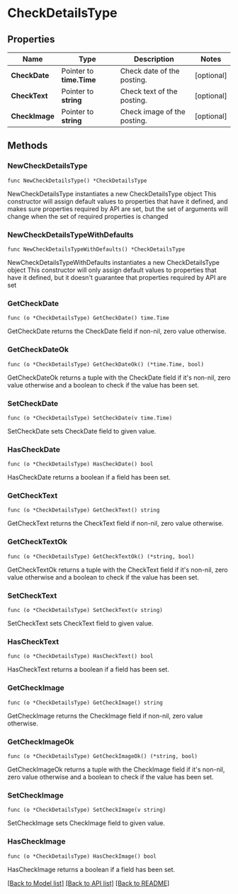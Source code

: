 # CheckDetailsType

## Properties

Name | Type | Description | Notes
------------ | ------------- | ------------- | -------------
**CheckDate** | Pointer to **time.Time** | Check date of the posting. | [optional] 
**CheckText** | Pointer to **string** | Check text of the posting. | [optional] 
**CheckImage** | Pointer to **string** | Check image of the posting. | [optional] 

## Methods

### NewCheckDetailsType

`func NewCheckDetailsType() *CheckDetailsType`

NewCheckDetailsType instantiates a new CheckDetailsType object
This constructor will assign default values to properties that have it defined,
and makes sure properties required by API are set, but the set of arguments
will change when the set of required properties is changed

### NewCheckDetailsTypeWithDefaults

`func NewCheckDetailsTypeWithDefaults() *CheckDetailsType`

NewCheckDetailsTypeWithDefaults instantiates a new CheckDetailsType object
This constructor will only assign default values to properties that have it defined,
but it doesn't guarantee that properties required by API are set

### GetCheckDate

`func (o *CheckDetailsType) GetCheckDate() time.Time`

GetCheckDate returns the CheckDate field if non-nil, zero value otherwise.

### GetCheckDateOk

`func (o *CheckDetailsType) GetCheckDateOk() (*time.Time, bool)`

GetCheckDateOk returns a tuple with the CheckDate field if it's non-nil, zero value otherwise
and a boolean to check if the value has been set.

### SetCheckDate

`func (o *CheckDetailsType) SetCheckDate(v time.Time)`

SetCheckDate sets CheckDate field to given value.

### HasCheckDate

`func (o *CheckDetailsType) HasCheckDate() bool`

HasCheckDate returns a boolean if a field has been set.

### GetCheckText

`func (o *CheckDetailsType) GetCheckText() string`

GetCheckText returns the CheckText field if non-nil, zero value otherwise.

### GetCheckTextOk

`func (o *CheckDetailsType) GetCheckTextOk() (*string, bool)`

GetCheckTextOk returns a tuple with the CheckText field if it's non-nil, zero value otherwise
and a boolean to check if the value has been set.

### SetCheckText

`func (o *CheckDetailsType) SetCheckText(v string)`

SetCheckText sets CheckText field to given value.

### HasCheckText

`func (o *CheckDetailsType) HasCheckText() bool`

HasCheckText returns a boolean if a field has been set.

### GetCheckImage

`func (o *CheckDetailsType) GetCheckImage() string`

GetCheckImage returns the CheckImage field if non-nil, zero value otherwise.

### GetCheckImageOk

`func (o *CheckDetailsType) GetCheckImageOk() (*string, bool)`

GetCheckImageOk returns a tuple with the CheckImage field if it's non-nil, zero value otherwise
and a boolean to check if the value has been set.

### SetCheckImage

`func (o *CheckDetailsType) SetCheckImage(v string)`

SetCheckImage sets CheckImage field to given value.

### HasCheckImage

`func (o *CheckDetailsType) HasCheckImage() bool`

HasCheckImage returns a boolean if a field has been set.


[[Back to Model list]](../README.md#documentation-for-models) [[Back to API list]](../README.md#documentation-for-api-endpoints) [[Back to README]](../README.md)


